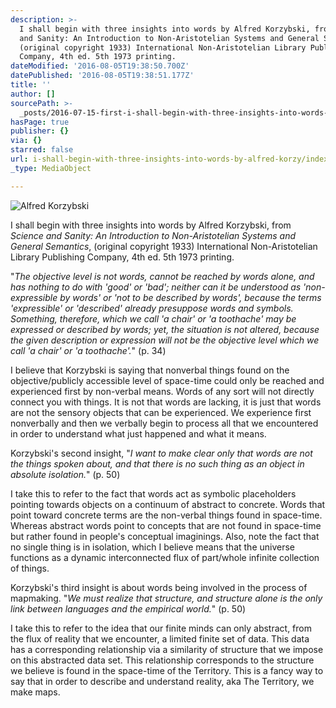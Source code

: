 ```yaml
---
description: >-
  I shall begin with three insights into words by Alfred Korzybski, from Science
  and Sanity: An Introduction to Non-Aristotelian Systems and General Semantics,
  (original copyright 1933) International Non-Aristotelian Library Publishing
  Company, 4th ed. 5th 1973 printing.
dateModified: '2016-08-05T19:38:50.700Z'
datePublished: '2016-08-05T19:38:51.177Z'
title: ''
author: []
sourcePath: >-
  _posts/2016-07-15-first-i-shall-begin-with-three-insights-into-words-by-alfre.md
hasPage: true
publisher: {}
via: {}
starred: false
url: i-shall-begin-with-three-insights-into-words-by-alfred-korzy/index.html
_type: MediaObject

---
```

![Alfred Korzybski](https://the-grid-user-content.s3-us-west-2.amazonaws.com/935f3a4d-da2a-4467-b5d6-68ba1d911d57.jpg)

I shall begin with three insights into words by Alfred Korzybski, from _Science and Sanity: An Introduction to Non-Aristotelian Systems and General Semantics_, (original copyright 1933) International Non-Aristotelian Library Publishing Company, 4th ed. 5th 1973 printing.

"_The objective level is not words, cannot be reached by words alone, and has nothing to do with 'good' or 'bad'; neither can it be understood as 'non-expressible by words' or 'not to be described by words', because the terms 'expressible' or 'described' already presuppose words and symbols. Something, therefore, which we call 'a chair' or 'a toothache' may be expressed or described by words; yet, the situation is not altered, because the given description or expression will not be the objective level which we call 'a chair' or 'a toothache'._" (p. 34)

I believe that Korzybski is saying that nonverbal things found on the objective/publicly accessible level of space-time could only be reached and experienced first by non-verbal means. Words of any sort will not directly connect you with things. It is not that words are lacking, it is just that words are not the sensory objects that can be experienced. We experience first nonverbally and then we verbally begin to process all that we encountered in order to understand what just happened and what it means.

Korzybski's second insight, "_I want to make clear only that words are not the things spoken about, and that there is no such thing as an object in absolute isolation._" (p. 50)

I take this to refer to the fact that words act as symbolic placeholders pointing towards objects on a continuum of abstract to concrete. Words that point toward concrete terms are the non-verbal things found in space-time. Whereas abstract words point to concepts that are not found in space-time but rather found in people's conceptual imaginings. Also, note the fact that no single thing is in isolation, which I believe means that the universe functions as a dynamic interconnected flux of part/whole infinite collection of things.

Korzybski's third insight is about words being involved in the process of mapmaking. "_We must realize that structure, and structure alone is the only link between languages and the empirical world._" (p. 50) 

I take this to refer to the idea that our finite minds can only abstract, from the flux of reality that we encounter, a limited finite set of data. This data has a corresponding relationship via a similarity of structure that we impose on this abstracted data set. This relationship corresponds to the structure we believe is found in the space-time of the Territory. This is a fancy way to say that in order to describe and understand reality, aka The Territory, we make maps.